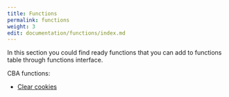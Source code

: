 ```yaml
---
title: Functions
permalink: functions
weight: 3
edit: documentation/functions/index.md
---
```


In this section you could find ready functions that you can add to functions table through functions interface. 

CBA functions:

- [Clear cookies](/clear-cookies-func)